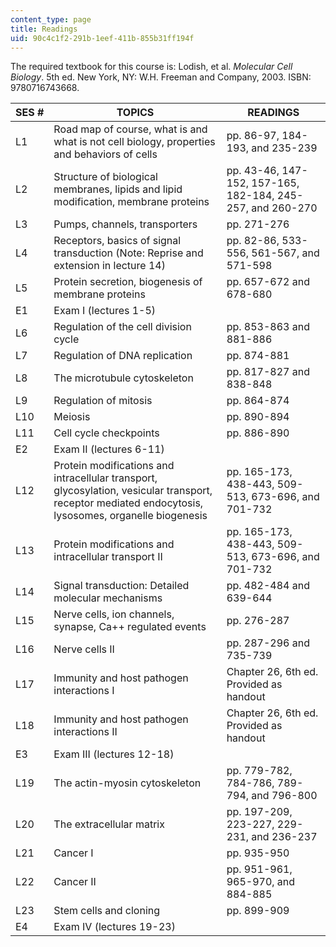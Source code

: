 ```yaml
---
content_type: page
title: Readings
uid: 90c4c1f2-291b-1eef-411b-855b31ff194f
---
```


The required textbook for this course is: Lodish, et al. _Molecular Cell Biology_. 5th ed. New York, NY: W.H. Freeman and Company, 2003. ISBN: 9780716743668.

| SES # | TOPICS | READINGS |
| --- | --- | --- |
| L1 | Road map of course, what is and what is not cell biology, properties and behaviors of cells | pp. 86-97, 184-193, and 235-239 |
| L2 | Structure of biological membranes, lipids and lipid modification, membrane proteins | pp. 43-46, 147-152, 157-165, 182-184, 245-257, and 260-270 |
| L3 | Pumps, channels, transporters | pp. 271-276 |
| L4 | Receptors, basics of signal transduction (Note: Reprise and extension in lecture 14) | pp. 82-86, 533-556, 561-567, and 571-598 |
| L5 | Protein secretion, biogenesis of membrane proteins | pp. 657-672 and 678-680 |
| E1 | Exam I (lectures 1-5) | &nbsp; |
| L6 | Regulation of the cell division cycle | pp. 853-863 and 881-886 |
| L7 | Regulation of DNA replication | pp. 874-881 |
| L8 | The microtubule cytoskeleton | pp. 817-827 and 838-848 |
| L9 | Regulation of mitosis | pp. 864-874 |
| L10 | Meiosis | pp. 890-894 |
| L11 | Cell cycle checkpoints | pp. 886-890 |
| E2 | Exam II (lectures 6-11) | &nbsp; |
| L12 | Protein modifications and intracellular transport, glycosylation, vesicular transport, receptor mediated endocytosis, lysosomes, organelle biogenesis | pp. 165-173, 438-443, 509-513, 673-696, and 701-732 |
| L13 | Protein modifications and intracellular transport II | pp. 165-173, 438-443, 509-513, 673-696, and 701-732 |
| L14 | Signal transduction: Detailed molecular mechanisms | pp. 482-484 and 639-644 |
| L15 | Nerve cells, ion channels, synapse, Ca++ regulated events | pp. 276-287 |
| L16 | Nerve cells II | pp. 287-296 and 735-739 |
| L17 | Immunity and host pathogen interactions I | Chapter 26, 6th ed. Provided as handout |
| L18 | Immunity and host pathogen interactions II | Chapter 26, 6th ed. Provided as handout |
| E3 | Exam III (lectures 12-18) | &nbsp; |
| L19 | The actin-myosin cytoskeleton | pp. 779-782, 784-786, 789-794, and 796-800 |
| L20 | The extracellular matrix | pp. 197-209, 223-227, 229-231, and 236-237 |
| L21 | Cancer I | pp. 935-950 |
| L22 | Cancer II | pp. 951-961, 965-970, and 884-885 |
| L23 | Stem cells and cloning | pp. 899-909 |
| E4 | Exam IV (lectures 19-23) |